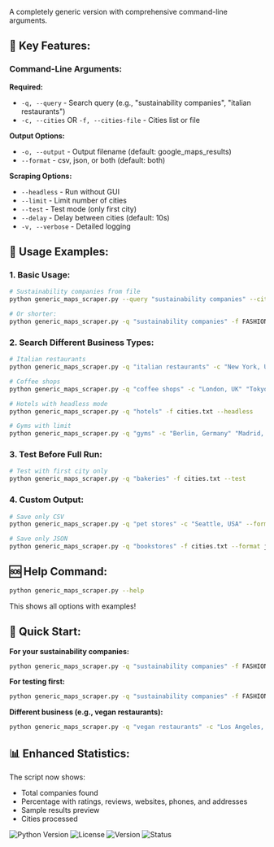 A completely generic version with comprehensive command-line arguments.

## 🎯 **Key Features:**

### **Command-Line Arguments:**

**Required:**
- `-q, --query` - Search query (e.g., "sustainability companies", "italian restaurants")
- `-c, --cities` OR `-f, --cities-file` - Cities list or file

**Output Options:**
- `-o, --output` - Output filename (default: google_maps_results)
- `--format` - csv, json, or both (default: both)

**Scraping Options:**
- `--headless` - Run without GUI
- `--limit` - Limit number of cities
- `--test` - Test mode (only first city)
- `--delay` - Delay between cities (default: 10s)
- `-v, --verbose` - Detailed logging

## 📖 **Usage Examples:**

### **1. Basic Usage:**
```bash
# Sustainability companies from file
python generic_maps_scraper.py --query "sustainability companies" --cities-file FASHION_CAPITALS.md

# Or shorter:
python generic_maps_scraper.py -q "sustainability companies" -f FASHION_CAPITALS.md
```

### **2. Search Different Business Types:**
```bash
# Italian restaurants
python generic_maps_scraper.py -q "italian restaurants" -c "New York, USA" "Paris, France"

# Coffee shops
python generic_maps_scraper.py -q "coffee shops" -c "London, UK" "Tokyo, Japan" -o coffee_shops

# Hotels with headless mode
python generic_maps_scraper.py -q "hotels" -f cities.txt --headless

# Gyms with limit
python generic_maps_scraper.py -q "gyms" -c "Berlin, Germany" "Madrid, Spain" --limit 1
```

### **3. Test Before Full Run:**
```bash
# Test with first city only
python generic_maps_scraper.py -q "bakeries" -f cities.txt --test
```

### **4. Custom Output:**
```bash
# Save only CSV
python generic_maps_scraper.py -q "pet stores" -c "Seattle, USA" --format csv -o pet_stores

# Save only JSON
python generic_maps_scraper.py -q "bookstores" -f cities.txt --format json
```

## 🆘 **Help Command:**
```bash
python generic_maps_scraper.py --help
```

This shows all options with examples!

## 🚀 **Quick Start:**

**For your sustainability companies:**
```bash
python generic_maps_scraper.py -q "sustainability companies" -f FASHION_CAPITALS.md
```

**For testing first:**
```bash
python generic_maps_scraper.py -q "sustainability companies" -f FASHION_CAPITALS.md --test
```

**Different business (e.g., vegan restaurants):**
```bash
python generic_maps_scraper.py -q "vegan restaurants" -c "Los Angeles, USA" "San Francisco, USA"
```

## 📊 **Enhanced Statistics:**

The script now shows:
- Total companies found
- Percentage with ratings, reviews, websites, phones, and addresses
- Sample results preview
- Cities processed

  

![Python Version](https://img.shields.io/badge/python-3.7+-blue)
![License](https://img.shields.io/badge/license-MIT-green)
![Version](https://img.shields.io/badge/version-1.0.0-orange)
![Status](https://img.shields.io/badge/status-active-brightgreen)


<image-card alt="Python" src="https://img.shields.io/badge/topic-python-blue" ></image-card>
<image-card alt="Selenium" src="https://img.shields.io/badge/topic-selenium-blue" ></image-card>
<image-card alt="Web Scraping" src="https://img.shields.io/badge/topic-web--scraping-blue" ></image-card>
<image-card alt="Google Maps" src="https://img.shields.io/badge/topic-google--maps-blue" ></image-card>
<image-card alt="Data Extraction" src="https://img.shields.io/badge/topic-data--extraction-blue" ></image-card>
<image-card alt="Scraper" src="https://img.shields.io/badge/topic-scraper-blue" ></image-card>
<image-card alt="Automation" src="https://img.shields.io/badge/topic-automation-blue" ></image-card>

